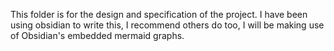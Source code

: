 This folder is for the design and specification of the project. I have been using obsidian to write this, I recommend others do too, I will be making use of Obsidian's embedded mermaid graphs.